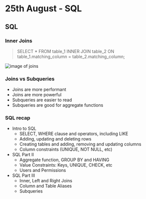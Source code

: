 # 25th August - SQL

## SQL

### Inner Joins

> SELECT * FROM table_1 INNER JOIN table_2 ON table_1.matching_column = table_2.matching_column;

![image of joins](http://www.codeproject.com/KB/database/Visual_SQL_Joins/Visual_SQL_JOINS_orig.jpg)

### Joins vs Subqueries

* Joins are more performant
* Joins are more powerful
* Subqueries are easier to read
* Subqueries are good for aggregate functions

### SQL recap

* Intro to SQL
  * SELECT, WHERE clause and operators, including LIKE
  * Adding, updating and deleting rows
  * Creating tables and adding, removing and updating columns
  * Column constraints (UNIQUE, NOT NULL, etc)
* SQL Part II
  * Aggregate function, GROUP BY and HAVING
  * Value Constraints: Keys, UNIQUE, CHECK, etc
  * Users and Permissions
* SQL Part III
  * Inner, Left and Right Joins
  * Column and Table Aliases
  * Subqueries

